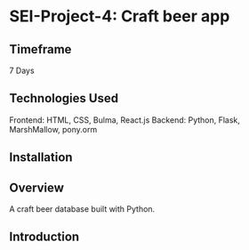 # SEI-Project-4: Craft beer app

## Timeframe
7 Days

## Technologies Used
Frontend: HTML, CSS, Bulma, React.js
Backend: Python, Flask, MarshMallow, pony.orm

## Installation

## Overview

A craft beer database built with Python.

## Introduction
